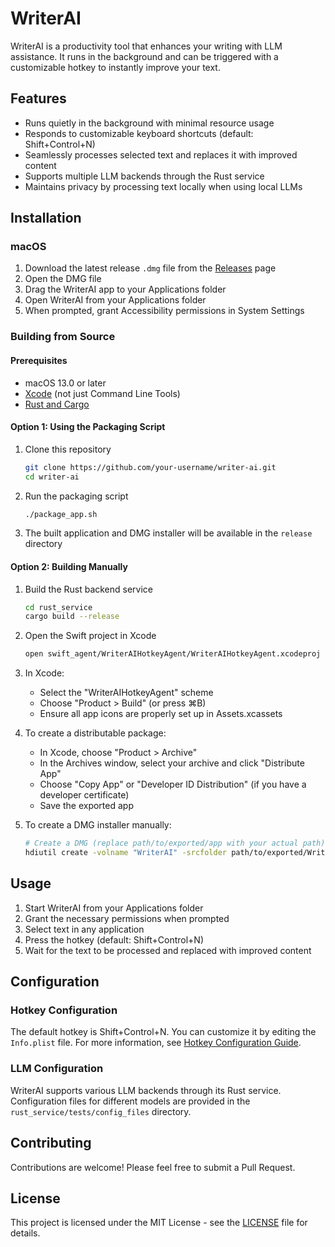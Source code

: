 # WriterAI

WriterAI is a productivity tool that enhances your writing with LLM assistance. It runs in the background and can be triggered with a customizable hotkey to instantly improve your text.

## Features

- Runs quietly in the background with minimal resource usage
- Responds to customizable keyboard shortcuts (default: Shift+Control+N)
- Seamlessly processes selected text and replaces it with improved content
- Supports multiple LLM backends through the Rust service
- Maintains privacy by processing text locally when using local LLMs

## Installation

### macOS

1. Download the latest release `.dmg` file from the [Releases](https://github.com/your-username/writer-ai/releases) page
2. Open the DMG file
3. Drag the WriterAI app to your Applications folder
4. Open WriterAI from your Applications folder
5. When prompted, grant Accessibility permissions in System Settings

### Building from Source

#### Prerequisites
- macOS 13.0 or later
- [Xcode](https://apps.apple.com/us/app/xcode/id497799835) (not just Command Line Tools)
- [Rust and Cargo](https://www.rust-lang.org/tools/install)

#### Option 1: Using the Packaging Script

1. Clone this repository
   ```bash
   git clone https://github.com/your-username/writer-ai.git
   cd writer-ai
   ```

2. Run the packaging script
   ```bash
   ./package_app.sh
   ```

3. The built application and DMG installer will be available in the `release` directory

#### Option 2: Building Manually

1. Build the Rust backend service
   ```bash
   cd rust_service
   cargo build --release
   ```

2. Open the Swift project in Xcode
   ```bash
   open swift_agent/WriterAIHotkeyAgent/WriterAIHotkeyAgent.xcodeproj
   ```

3. In Xcode:
   - Select the "WriterAIHotkeyAgent" scheme
   - Choose "Product > Build" (or press ⌘B)
   - Ensure all app icons are properly set up in Assets.xcassets

4. To create a distributable package:
   - In Xcode, choose "Product > Archive"
   - In the Archives window, select your archive and click "Distribute App"
   - Choose "Copy App" or "Developer ID Distribution" (if you have a developer certificate)
   - Save the exported app

5. To create a DMG installer manually:
   ```bash
   # Create a DMG (replace path/to/exported/app with your actual path)
   hdiutil create -volname "WriterAI" -srcfolder path/to/exported/WriterAI.app -ov -format UDZO WriterAI.dmg
   ```

## Usage

1. Start WriterAI from your Applications folder
2. Grant the necessary permissions when prompted
3. Select text in any application
4. Press the hotkey (default: Shift+Control+N)
5. Wait for the text to be processed and replaced with improved content

## Configuration

### Hotkey Configuration

The default hotkey is Shift+Control+N. You can customize it by editing the `Info.plist` file. For more information, see [Hotkey Configuration Guide](docs/hotkey_configuration.md).

### LLM Configuration

WriterAI supports various LLM backends through its Rust service. Configuration files for different models are provided in the `rust_service/tests/config_files` directory.

## Contributing

Contributions are welcome! Please feel free to submit a Pull Request.

## License

This project is licensed under the MIT License - see the [LICENSE](LICENSE) file for details.